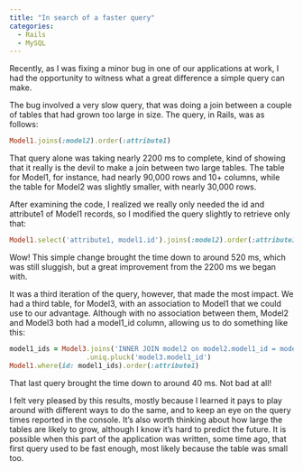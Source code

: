```yaml
---
title: "In search of a faster query"
categories:
  - Rails
  - MySQL
---
```


Recently, as I was fixing a minor bug in one of our applications at work, I had the opportunity to witness what a great difference a simple query can make.

The bug involved a very slow query, that was doing a join between a couple of tables that had grown too large in size. The query, in Rails, was as follows:

```ruby
Model1.joins(:model2).order(:attribute1)
```

That query alone was taking nearly 2200 ms to complete,  kind of showing that it really is the devil to make a join between two large tables. The table for Model1, for instance, had nearly 90,000 rows and 10+ columns, while the table for Model2 was slightly smaller, with nearly 30,000 rows.

After examining the code, I realized we really only needed the id and attribute1 of Model1 records, so I modified the query slightly to retrieve only that:

```ruby
Model1.select('attribute1, model1.id').joins(:model2).order(:attribute1)
```

Wow! This simple change brought the time down to around 520 ms, which was still sluggish, but a great improvement from the 2200 ms we began with.

It was a third iteration of the query, however, that  made the most impact. We had a third table, for Model3,  with an association to Model1  that we could use to our advantage. Although with no association between them, Model2 and Model3 both had a model1_id column, allowing us to do something like this:

```ruby
model1_ids = Model3.joins('INNER JOIN model2 on model2.model1_id = model3.model1_id')
                   .uniq.pluck('model3.model1_id')
Model1.where(id: model1_ids).order(:attribute1)
```

That last query brought the time down to around 40 ms. Not bad at all!

I felt very pleased by this results, mostly because I learned  it pays to play around with different ways to do the same, and to keep an eye on the query times reported in the console. It’s also worth thinking about how large the tables are likely to grow, although I know it’s hard to predict the future. It is possible when this part of the application was written, some time ago, that first query used to be fast enough, most likely because the table was small too.
